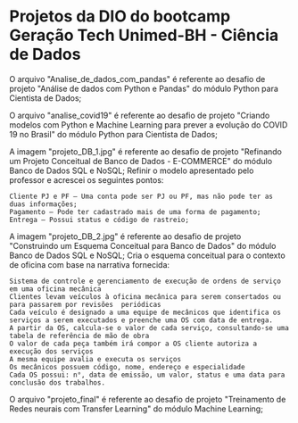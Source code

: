 # Projetos da DIO do bootcamp Geração Tech Unimed-BH - Ciência de Dados

O arquivo "Analise_de_dados_com_pandas" é referente ao desafio de projeto "Análise de dados com Python e Pandas" do módulo Python para Cientista de Dados;

O arquivo "analise_covid19" é referente ao desafio de projeto "Criando modelos com Python e Machine Learning para prever a evolução do COVID 19 no Brasil" do módulo Python para Cientista de Dados;

A imagem "projeto_DB_1.jpg" é referente ao desafio de projeto "Refinando um Projeto Conceitual de Banco de Dados - E-COMMERCE" do módulo Banco de Dados SQL e NoSQL;
Refinir o modelo apresentado pelo professor e acrescei os seguintes pontos:

    Cliente PJ e PF – Uma conta pode ser PJ ou PF, mas não pode ter as duas informações;
    Pagamento – Pode ter cadastrado mais de uma forma de pagamento;
    Entrega – Possui status e código de rastreio;

A imagem "projeto_DB_2.jpg" é referente ao desafio de projeto "Construindo um Esquema Conceitual para Banco de Dados" do módulo Banco de Dados SQL e NoSQL;
Cria o esquema conceitual para o contexto de oficina com base na narrativa fornecida:

    Sistema de controle e gerenciamento de execução de ordens de serviço em uma oficina mecânica
    Clientes levam veículos à oficina mecânica para serem consertados ou para passarem por revisões  periódicas
    Cada veículo é designado a uma equipe de mecânicos que identifica os serviços a serem executados e preenche uma OS com data de entrega.
    A partir da OS, calcula-se o valor de cada serviço, consultando-se uma tabela de referência de mão de obra
    O valor de cada peça também irá compor a OS cliente autoriza a execução dos serviços
    A mesma equipe avalia e executa os serviços
    Os mecânicos possuem código, nome, endereço e especialidade
    Cada OS possui: n°, data de emissão, um valor, status e uma data para conclusão dos trabalhos.

O arquivo "projeto_final" é referente ao desafio de projeto "Treinamento de Redes neurais com Transfer Learning" do módulo Machine Learning;
